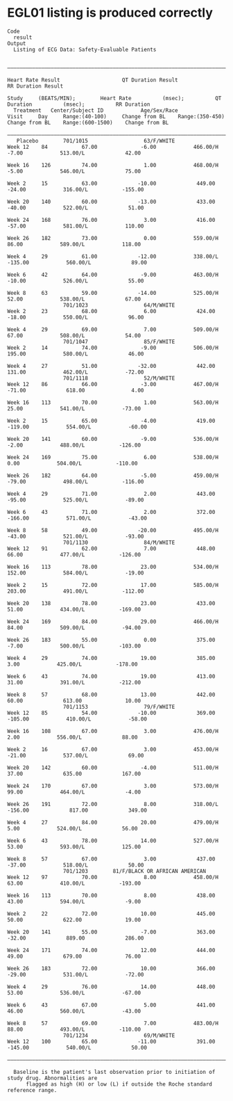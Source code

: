 # EGL01 listing is produced correctly

    Code
      result
    Output
      Listing of ECG Data: Safety-Evaluable Patients
      
      —————————————————————————————————————————————————————————————————————————————————————————————————————————————————————————————————————————————————————————————————————————————————————————————————
                                                                                         Heart Rate Result                    QT Duration Result                    RR Duration Result                 
                                                                                 Study     (BEATS/MIN);        Heart Rate          (msec);          QT Duration          (msec);          RR Duration  
      Treatment   Center/Subject ID            Age/Sex/Race             Visit     Day     Range:(40-100)     Change from BL    Range:(350-450)     Change from BL    Range:(600-1500)    Change from BL
      —————————————————————————————————————————————————————————————————————————————————————————————————————————————————————————————————————————————————————————————————————————————————————————————————
       Placebo        701/1015                  63/F/WHITE             Week 12    84           67.00              -6.00            466.00/H             -7.00            513.00/L             42.00    
                                                                       Week 16    126          74.00               1.00            468.00/H             -5.00            546.00/L             75.00    
                                                                       Week 2     15           63.00             -10.00             449.00             -24.00            316.00/L           -155.00    
                                                                       Week 20    140          60.00             -13.00             433.00             -40.00            522.00/L             51.00    
                                                                       Week 24    168          76.00               3.00             416.00             -57.00            581.00/L            110.00    
                                                                       Week 26    182          73.00               0.00            559.00/H             86.00            589.00/L            118.00    
                                                                       Week 4     29           61.00             -12.00            338.00/L           -135.00            560.00/L             89.00    
                                                                       Week 6     42           64.00              -9.00            463.00/H            -10.00            526.00/L             55.00    
                                                                       Week 8     63           59.00             -14.00            525.00/H             52.00            538.00/L             67.00    
                      701/1023                  64/M/WHITE             Week 2     23           68.00               6.00             424.00             -18.00            550.00/L             96.00    
                                                                       Week 4     29           69.00               7.00            509.00/H             67.00            508.00/L             54.00    
                      701/1047                  85/F/WHITE             Week 2     14           74.00              -9.00            506.00/H            195.00            580.00/L             46.00    
                                                                       Week 4     27           51.00             -32.00             442.00             131.00            462.00/L            -72.00    
                      701/1118                  52/M/WHITE             Week 12    86           66.00              -3.00            467.00/H            -71.00             618.00               4.00    
                                                                       Week 16    113          70.00               1.00            563.00/H             25.00            541.00/L            -73.00    
                                                                       Week 2     15           65.00              -4.00             419.00            -119.00            554.00/L            -60.00    
                                                                       Week 20    141          60.00              -9.00            536.00/H             -2.00            488.00/L           -126.00    
                                                                       Week 24    169          75.00               6.00            538.00/H              0.00            504.00/L           -110.00    
                                                                       Week 26    182          64.00              -5.00            459.00/H            -79.00            498.00/L           -116.00    
                                                                       Week 4     29           71.00               2.00             443.00             -95.00            525.00/L            -89.00    
                                                                       Week 6     43           71.00               2.00             372.00            -166.00            571.00/L            -43.00    
                                                                       Week 8     58           49.00             -20.00            495.00/H            -43.00            521.00/L            -93.00    
                      701/1130                  84/M/WHITE             Week 12    91           62.00               7.00             448.00              66.00            477.00/L           -126.00    
                                                                       Week 16    113          78.00              23.00            534.00/H            152.00            584.00/L            -19.00    
                                                                       Week 2     15           72.00              17.00            585.00/H            203.00            491.00/L           -112.00    
                                                                       Week 20    138          78.00              23.00             433.00              51.00            434.00/L           -169.00    
                                                                       Week 24    169          84.00              29.00            466.00/H             84.00            509.00/L            -94.00    
                                                                       Week 26    183          55.00               0.00             375.00              -7.00            500.00/L           -103.00    
                                                                       Week 4     29           74.00              19.00             385.00               3.00            425.00/L           -178.00    
                                                                       Week 6     43           74.00              19.00             413.00              31.00            391.00/L           -212.00    
                                                                       Week 8     57           68.00              13.00             442.00              60.00             613.00              10.00    
                      701/1153                  79/F/WHITE             Week 12    85           54.00             -10.00             369.00            -105.00            410.00/L            -58.00    
                                                                       Week 16    108          67.00               3.00            476.00/H              2.00            556.00/L             88.00    
                                                                       Week 2     16           67.00               3.00            453.00/H            -21.00            537.00/L             69.00    
                                                                       Week 20    142          60.00              -4.00            511.00/H             37.00             635.00             167.00    
                                                                       Week 24    170          67.00               3.00            573.00/H             99.00            464.00/L             -4.00    
                                                                       Week 26    191          72.00               8.00            318.00/L           -156.00             817.00             349.00    
                                                                       Week 4     27           84.00              20.00            479.00/H              5.00            524.00/L             56.00    
                                                                       Week 6     43           78.00              14.00            527.00/H             53.00            593.00/L            125.00    
                                                                       Week 8     57           67.00               3.00             437.00             -37.00            518.00/L             50.00    
                      701/1203        81/F/BLACK OR AFRICAN AMERICAN   Week 12    97           70.00               8.00            458.00/H             63.00            410.00/L           -193.00    
                                                                       Week 16    113          70.00               8.00             438.00              43.00            594.00/L             -9.00    
                                                                       Week 2     22           72.00              10.00             445.00              50.00             622.00              19.00    
                                                                       Week 20    141          55.00              -7.00             363.00             -32.00             889.00             286.00    
                                                                       Week 24    171          74.00              12.00             444.00              49.00             679.00              76.00    
                                                                       Week 26    183          72.00              10.00             366.00             -29.00            531.00/L            -72.00    
                                                                       Week 4     29           76.00              14.00             448.00              53.00            536.00/L            -67.00    
                                                                       Week 6     43           67.00               5.00             441.00              46.00            560.00/L            -43.00    
                                                                       Week 8     57           69.00               7.00            483.00/H             88.00            493.00/L           -110.00    
                      701/1234                  69/M/WHITE             Week 12    100          65.00             -11.00             391.00            -145.00            540.00/L             50.00    
      —————————————————————————————————————————————————————————————————————————————————————————————————————————————————————————————————————————————————————————————————————————————————————————————————
      
      Baseline is the patient's last observation prior to initiation of study drug. Abnormalities are
          flagged as high (H) or low (L) if outside the Roche standard reference range.

